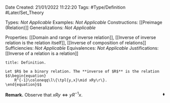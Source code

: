 <div class="topSpace"></div>

Date Created: 21/01/2022 11:22:20
Tags: #Type/Definition #Later/Set_Theory

Types: _Not Applicable_
Examples: _Not Applicable_ 
Constructions: [[Preimage (Relation)]]
Generalizations: _Not Applicable_

Properties: [[Domain and range of inverse relation]], [[Inverse of inverse relation is the relation itself]], [[Inverse of composition of relations]]
Sufficiencies: _Not Applicable_
Equivalences: _Not Applicable_
Justifications: [[Inverse of a relation is a relation]]

``` ad-Definition
title: Definition.

Let $R$ be a binary relation. The **inverse of $R$** is the relation
$$\begin{equation}
    R^{-1}\coloneqq\l\{\tpl{y,x}\mid xRy\r\}.
\end{equation}$$

```

**Remark.** Observe that $xRy\Leftrightarrow yR^{-1}x$.<span style="float:right;">$\blacklozenge$</span>
